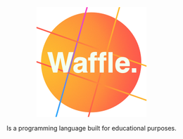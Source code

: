 <div align="center">
    <img src="logo/waffle.png">
    <p>Is a programming language built for educational purposes.</p>
</div>